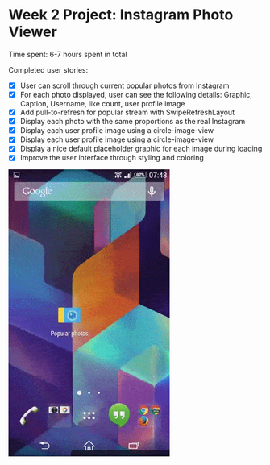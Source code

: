 # Week 2 Project: Instagram Photo Viewer
Time spent: 6-7 hours spent in total

Completed user stories:
* [x] User can scroll through current popular photos from Instagram
* [x] For each photo displayed, user can see the following details: Graphic, Caption, Username, like count, user profile image
* [x] Add pull-to-refresh for popular stream with SwipeRefreshLayout
* [x] Display each photo with the same proportions as the real Instagram
* [x] Display each user profile image using a circle-image-view
* [x] Display each user profile image using a circle-image-view
* [x] Display a nice default placeholder graphic for each image during loading
* [x] Improve the user interface through styling and coloring

![Demo](https://raw.githubusercontent.com/ddsakura/AndroidInstagramPhotoViewer/master/demo.gif)
